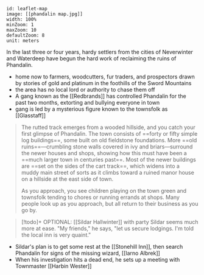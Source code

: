 
```leaflet
id: leaflet-map
image: [[phandalin map.jpg]]
width: 100%
minZoom: 1
maxZoom: 10
defaultZoom: 8
unit: meters
```

In the last three or four years, hardy settlers from the cities of Neverwinter and Waterdeep have begun the hard work of reclaiming the ruins of Phandalin.
- home now to farmers, woodcutters, fur traders, and prospectors drawn by stories of gold and platinum in the foothills of the Sword Mountains
- the area has no local lord or authority to chase them off
- A gang known as the [[Redbrands]] has controlled Phandalin for the past two months, extorting and bullying everyone in town
- gang is led by a mysterious figure known to the townsfolk as [[Glasstaff]]

>The rutted track emerges from a wooded hillside, and you catch your first glimpse of Phandalin. The town consists of ==forty or fifty simple log buildings==, some built on old fieldstone foundations. More ==old ruins==—crumbling stone walls covered in ivy and briars—surround the newer houses and shops, showing how this must have been a ==much larger town in centuries past==. Most of the newer buildings are ==set on the sides of the cart track==, which widens into a muddy main street of sorts as it climbs toward a ruined manor house on a hillside at the east side of town.
>
>As you approach, you see children playing on the town green and townsfolk tending to chores or running errands at shops. Many people look up as you approach, but all return to their business as you go by.

> [!todo]+ OPTIONAL: [[Sildar Hallwinter]] with party
> Sildar seems much more at ease.
> "My friends," he says, "let us secure lodgings. I'm told the local inn is very quaint."

- Sildar's plan is to get some rest at the [[Stonehill Inn]], then search Phandalin for signs of the missing wizard, [[Iarno Albrek]]
- When his investigation hits a dead end, he sets up a meeting with Townmaster [[Harbin Wester]]